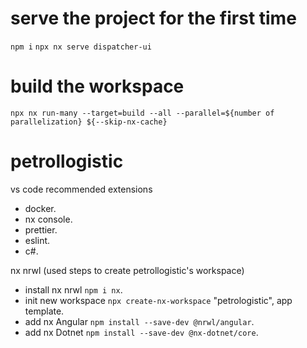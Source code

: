 # serve the project for the first time
`npm i`
`npx nx serve dispatcher-ui`

# build the workspace
`npx nx run-many --target=build --all --parallel=${number of parallelization} ${--skip-nx-cache}`

# petrollogistic
vs code recommended extensions
- docker.
- nx console.
- prettier.
- eslint.
- c#.


nx nrwl (used steps to create petrollogistic's workspace)
- install nx nrwl `npm i nx`.<br />
- init new workspace `npx create-nx-workspace` "petrologistic", app template.<br />
- add nx Angular `npm install --save-dev @nrwl/angular`.<br /> 
- add nx Dotnet `npm install --save-dev @nx-dotnet/core`.<br />
